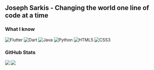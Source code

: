 ## Joseph Sarkis - Changing the world one line of code at a time 
### What I know 
<p> 
  <img alt="Flutter" src="https://img.shields.io/badge/Flutter-02569B?logo=Flutter&logoColor=white&style=for-the-badge"> 
  <img alt="Dart" src="https://img.shields.io/badge/Dart-0175C2?logo=Dart&logoColor=white&style=for-the-badge"> 
  <img alt="Java" src="https://img.shields.io/badge/Java-007396?logo=Java&logoColor=white&style=for-the-badge"> 
  <img alt="Python" src="https://img.shields.io/badge/Python-3776AB?logo=Python&logoColor=white&style=for-the-badge"> 
  <img alt="HTML5" src="https://img.shields.io/badge/html5-E34F26?logo=html5&logoColor=white&style=for-the-badge"> 
  <img alt="CSS3" src="https://img.shields.io/badge/CSS3-1572B6?logo=CSS3&logoColor=white&style=for-the-badge"> 
</p> 


 ### GitHub Stats
 
 <img align="left" src="https://github-readme-stats.vercel.app/api?username=jsfsarkis&show_icons=true&theme=radical" />  
 
 <img align="center" src="https://github-readme-stats.vercel.app/api/top-langs/?username=jsfsarkis&layout=compact&theme=radical" /> 

 
